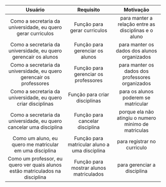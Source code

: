| Usuário      | Requisito | Motivação     |
| :----:        |    :----:   |          :----: |
| Como a secretaria da universidade, eu quero gerar curriculos  | Função para gerar curriculos  | para manter a relação entre as disciplinas e o aluno |
| Como a secretaria da universidade, eu quero gerencair os alunos  | Função para gerenciar os alunos  | para manter os dados dos alunos organizados  |
| Como a secretaria da universidade, eu quero gerencair os professores  | Função para gerenciar os professores  | para manter os dados dos professores organizados  |
| Como a secretaria da universidade, eu quero criar disciplinas | Função para criar disciplinas  | para os alunos poderem se matricular  |
| Como a secretaria da universidade, eu quero cancelar uma disciplina  | Função para cancelar disciplina  | porque ela não atingiu o numero minimo de matriculas  |
| Como um aluno, eu quero me matricular em uma disciplina  | Função para matricular aluno a uma disciplina | para registrar no curriculo    |
| Como um professor, eu quero ver quais alunos estão matriculados na disciplina   | Função para mostrar alunos matriculados  | para gerenciar a disciplina |
